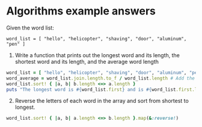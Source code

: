 # Algorithms example answers

Given the word list:

```
word_list = [ "hello", "helicopter", "shaving", "door", "aluminum", "pen" ]
```

1. Write a function that prints out the longest word and its length, the shortest word and its length, and the average word length

```ruby
word_list = [ "hello", "helicopter", "shaving", "door", "aluminum", "pen" ]
word_average = word_list.join.length.to_f / word_list.length # Add the total length / by # of items
word_list.sort! { |a, b| b.length <=> a.length }
puts "The longest word is #{word_list.first} and is #{word_list.first.length} letters long. The shortest is #{word_list.last} and is #{word_list.last.length} letters long. The average word length is #{word_average}!"
```

2. Reverse the letters of each word in the array and sort from shortest to longest.

```ruby
word_list.sort! { |a, b| a.length <=> b.length }.map(&:reverse!)
```
